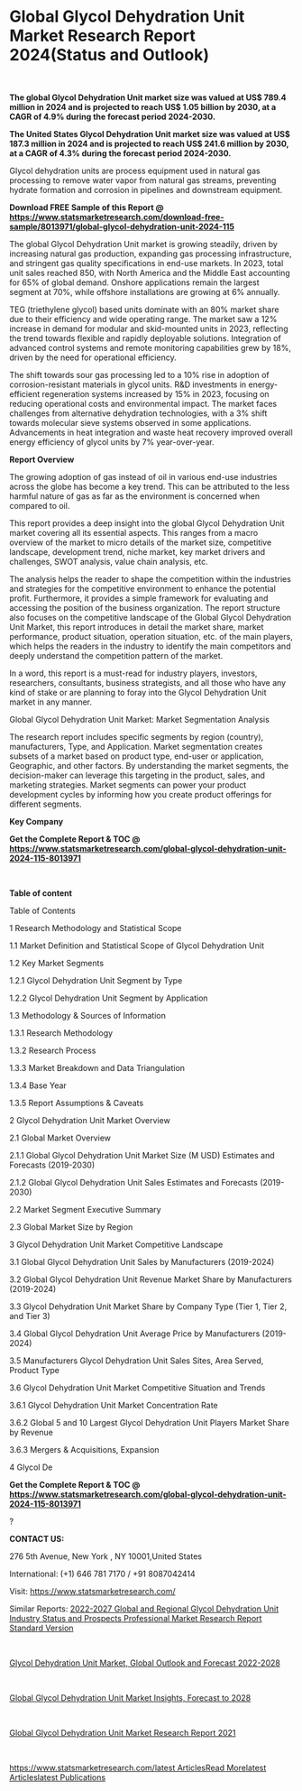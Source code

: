 <h1>Global Glycol Dehydration Unit Market Research Report 2024(Status and Outlook)</h1><br/><p><strong>The global Glycol Dehydration Unit market size was valued at US$ 789.4 million in 2024 and is projected to reach US$ 1.05 billion by 2030, at a <strong>CAGR</strong> of 4.9% during the forecast period 2024-2030.</strong></p>
 
 
 
 <p><strong>The United States Glycol Dehydration Unit market size was valued at US$ 187.3 million in 2024 and is projected to reach US$ 241.6 million by 2030, at a <strong>CAGR</strong> of 4.3% during the forecast period 2024-2030.</strong></p>
 
 
 
 <p>Glycol dehydration units are process equipment used in natural gas processing to remove water vapor from natural gas streams, preventing hydrate formation and corrosion in pipelines and downstream equipment.</p>
 
 
 
 <p><strong>Download FREE Sample of this Report @ <a href="https://www.statsmarketresearch.com/download-free-sample/8013971/global-glycol-dehydration-unit-2024-115">https://www.statsmarketresearch.com/download-free-sample/8013971/global-glycol-dehydration-unit-2024-115</a></strong></p>
 
 
 
 <p>The global Glycol Dehydration Unit market is growing steadily, driven by increasing natural gas production, expanding gas processing infrastructure, and stringent gas quality specifications in end-use markets. In 2023, total unit sales reached 850, with North America and the Middle East accounting for 65% of global demand. Onshore applications remain the largest segment at 70%, while offshore installations are growing at 6% annually.</p>
 
 
 
 <p>TEG (triethylene glycol) based units dominate with an 80% market share due to their efficiency and wide operating range. The market saw a 12% increase in demand for modular and skid-mounted units in 2023, reflecting the trend towards flexible and rapidly deployable solutions. Integration of advanced control systems and remote monitoring capabilities grew by 18%, driven by the need for operational efficiency.</p>
 
 
 
 <p>The shift towards sour gas processing led to a 10% rise in adoption of corrosion-resistant materials in glycol units. R&D investments in energy-efficient regeneration systems increased by 15% in 2023, focusing on reducing operational costs and environmental impact. The market faces challenges from alternative dehydration technologies, with a 3% shift towards molecular sieve systems observed in some applications. Advancements in heat integration and waste heat recovery improved overall energy efficiency of glycol units by 7% year-over-year.</p>
 
 
 
 <p><strong>Report Overview</strong></p>
 
 
 
 <p>The growing adoption of gas instead of oil in various end-use industries across the globe has become a key trend. This can be attributed to the less harmful nature of gas as far as the environment is concerned when compared to oil.</p>
 
 
 
 <p>This report provides a deep insight into the global Glycol Dehydration Unit market covering all its essential aspects. This ranges from a macro overview of the market to micro details of the market size, competitive landscape, development trend, niche market, key market drivers and challenges, SWOT analysis, value chain analysis, etc.</p>
 
 
 
 <p>The analysis helps the reader to shape the competition within the industries and strategies for the competitive environment to enhance the potential profit. Furthermore, it provides a simple framework for evaluating and accessing the position of the business organization. The report structure also focuses on the competitive landscape of the Global Glycol Dehydration Unit Market, this report introduces in detail the market share, market performance, product situation, operation situation, etc. of the main players, which helps the readers in the industry to identify the main competitors and deeply understand the competition pattern of the market.</p>
 
 
 
 <p>In a word, this report is a must-read for industry players, investors, researchers, consultants, business strategists, and all those who have any kind of stake or are planning to foray into the Glycol Dehydration Unit market in any manner.</p>
 
 
 
 <p>Global Glycol Dehydration Unit Market: Market Segmentation Analysis</p>
 
 
 
 <p>The research report includes specific segments by region (country), manufacturers, Type, and Application. Market segmentation creates subsets of a market based on product type, end-user or application, Geographic, and other factors. By understanding the market segments, the decision-maker can leverage this targeting in the product, sales, and marketing strategies. Market segments can power your product development cycles by informing how you create product offerings for different segments.</p>
 
 
 
 <p><strong>Key Company</strong></p>
 
 
 
 <div><b>Get the Complete Report & TOC @ <a href="https://www.statsmarketresearch.com/global-glycol-dehydration-unit-2024-115-8013971">https://www.statsmarketresearch.com/global-glycol-dehydration-unit-2024-115-8013971</a></b></div>
 
 
 
 <p><br />
 
 <b>Table of content</b></p>
 
 
 
 <p>Table of Contents<br />
 
 1 Research Methodology and Statistical Scope<br />
 
 1.1 Market Definition and Statistical Scope of Glycol Dehydration Unit<br />
 
 1.2 Key Market Segments<br />
 
 1.2.1 Glycol Dehydration Unit Segment by Type<br />
 
 1.2.2 Glycol Dehydration Unit Segment by Application<br />
 
 1.3 Methodology & Sources of Information<br />
 
 1.3.1 Research Methodology<br />
 
 1.3.2 Research Process<br />
 
 1.3.3 Market Breakdown and Data Triangulation<br />
 
 1.3.4 Base Year<br />
 
 1.3.5 Report Assumptions & Caveats<br />
 
 2 Glycol Dehydration Unit Market Overview<br />
 
 2.1 Global Market Overview<br />
 
 2.1.1 Global Glycol Dehydration Unit Market Size (M USD) Estimates and Forecasts (2019-2030)<br />
 
 2.1.2 Global Glycol Dehydration Unit Sales Estimates and Forecasts (2019-2030)<br />
 
 2.2 Market Segment Executive Summary<br />
 
 2.3 Global Market Size by Region<br />
 
 3 Glycol Dehydration Unit Market Competitive Landscape<br />
 
 3.1 Global Glycol Dehydration Unit Sales by Manufacturers (2019-2024)<br />
 
 3.2 Global Glycol Dehydration Unit Revenue Market Share by Manufacturers (2019-2024)<br />
 
 3.3 Glycol Dehydration Unit Market Share by Company Type (Tier 1, Tier 2, and Tier 3)<br />
 
 3.4 Global Glycol Dehydration Unit Average Price by Manufacturers (2019-2024)<br />
 
 3.5 Manufacturers Glycol Dehydration Unit Sales Sites, Area Served, Product Type<br />
 
 3.6 Glycol Dehydration Unit Market Competitive Situation and Trends<br />
 
 3.6.1 Glycol Dehydration Unit Market Concentration Rate<br />
 
 3.6.2 Global 5 and 10 Largest Glycol Dehydration Unit Players Market Share by Revenue<br />
 
 3.6.3 Mergers & Acquisitions, Expansion<br />
 
 4 Glycol De</p>
 
 
 
 <div><b>Get the Complete Report & TOC @ <a href="https://www.statsmarketresearch.com/global-glycol-dehydration-unit-2024-115-8013971">https://www.statsmarketresearch.com/global-glycol-dehydration-unit-2024-115-8013971</a></b></div>
 
 
 
 <p>? </p>
 
 
 
 <p><b>CONTACT US:</b><br />
 
 276 5th Avenue, New York , NY 10001,United States<br />
 
 International: (+1) 646 781 7170 / +91 8087042414<br />
 
 Visit: <a href="https://www.statsmarketresearch.com/">https://www.statsmarketresearch.com/</a><br />
 
 Similar Reports: <a href="https://www.statsmarketresearch.com/global-glycol-dehydration-unit-2024-115-8013971">2022-2027 Global and Regional Glycol Dehydration Unit Industry Status and Prospects Professional Market Research Report Standard Version</a><br />
 
 <br />
 
 <a href="https://www.statsmarketresearch.com/global-glycol-dehydration-unit-2024-115-8013971">Glycol Dehydration Unit Market, Global Outlook and Forecast 2022-2028</a><br />
 
 <br />
 
 <a href="https://www.statsmarketresearch.com/global-glycol-dehydration-unit-2024-115-8013971">Global Glycol Dehydration Unit Market Insights, Forecast to 2028</a><br />
 
 <br />
 
 <a href="https://www.statsmarketresearch.com/global-glycol-dehydration-unit-2024-115-8013971">Global Glycol Dehydration Unit Market Research Report 2021</a><br />
 
 <br />
 
 <a href="https://gyeongbokgung.com">https://www.statsmarketresearch.com/</a><a href="https://hallyeomaritime.com">latest Articles</a><a href="https://jingwansa.com">Read More</a><a href="https://nguoiviet.jp/">latest Articles</a><a href="https://www.intelmarketresearch.com/">latest Publications</a></p>
